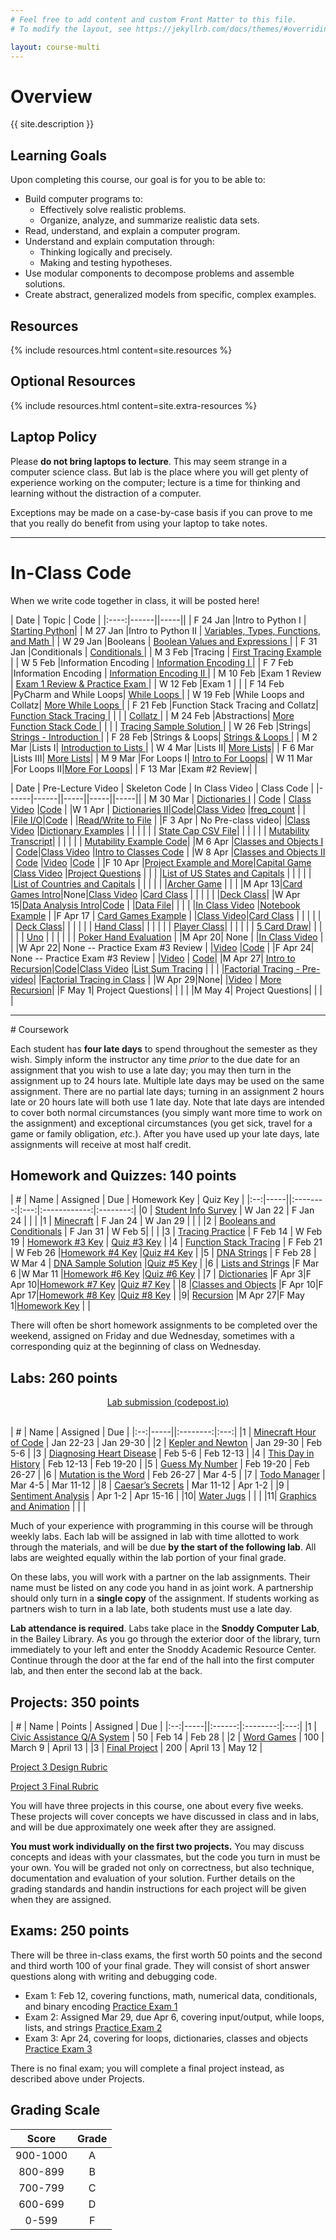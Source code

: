 ```yaml
---
# Feel free to add content and custom Front Matter to this file.
# To modify the layout, see https://jekyllrb.com/docs/themes/#overriding-theme-defaults

layout: course-multi
---
```


# <a name="description">Overview</a>

{{ site.description }}

## <a name="goals">Learning Goals</a>

Upon completing this course, our goal is for you to be able to:

* Build computer programs to:
  * Effectively solve realistic problems.
  * Organize, analyze, and summarize realistic data sets.
* Read, understand, and explain a computer program.
* Understand and explain computation through:
  * Thinking logically and precisely.
  * Making and testing hypotheses.
* Use modular components to decompose problems and assemble solutions.
* Create abstract, generalized models from specific, complex examples.

## <a name="resources">Resources</a>

{% include resources.html content=site.resources %}

## <a name="additional-resources">Optional Resources</a>

{% include resources.html content=site.extra-resources %}

## Laptop Policy

Please **do not bring laptops to lecture**. This may seem strange in a computer science class. But lab is the place where you will get plenty of experience working on the computer; lecture is a time for thinking and learning without the distraction of a computer.

Exceptions may be made on a case-by-case basis if you can prove to me that you really do benefit from using your laptop to take notes.

<hr>

# <a name="inclasscode">In-Class Code</a>

When we write code together in class, it will be posted here!

| Date | Topic | Code |
|:----:|------||-----||
| F 24 Jan |Intro to Python I | [Starting Python](https://notebooks.azure.com/seme/projects/csci-150-spring-2020-in-class)|
| M 27 Jan |Intro to Python II | [Variables, Types, Functions, and Math ](https://notebooks.azure.com/seme/projects/csci-150-spring-2020-in-class)|
| W 29 Jan |Booleans | [Boolean Values and Expressions ](https://notebooks.azure.com/seme/projects/csci-150-spring-2020-in-class)|
| F 31 Jan |Conditionals | [Conditionals ](https://notebooks.azure.com/seme/projects/csci-150-spring-2020-in-class)|
| M 3 Feb |Tracing | [First Tracing Example ](https://drive.google.com/open?id=1CC10qeY5F2shkbnTkNxLdQRskKBvtsl5)|
| W 5 Feb |Information Encoding | [Information Encoding I ](https://notebooks.azure.com/seme/projects/csci-150-spring-2020-in-class)|
| F 7 Feb |Information Encoding | [Information Encoding II ](https://notebooks.azure.com/seme/projects/csci-150-spring-2020-in-class)|
| M 10 Feb |Exam 1 Review | [Exam 1 Review & Practice Exam ](https://notebooks.azure.com/seme/projects/csci-150-spring-2020-in-class)|
| W 12 Feb |Exam 1  | |
| F 14 Feb |PyCharm and While Loops| [While Loops ](https://drive.google.com/open?id=1qf6HY1H8E8nhVX18Trvm_zQJgY4wFt85)|
| W 19 Feb |While Loops and Collatz| [More While Loops ](https://notebooks.azure.com/seme/projects/csci-150-spring-2020-in-class)|
| F 21 Feb |Function Stack Tracing and Collatz| [Function Stack Tracing ](https://drive.google.com/open?id=19OQNKBauoyJ_EVGFE3ap7YoRdsUC4HRj)|
|   | | [Collatz ](https://drive.google.com/open?id=1Qg5n1WBDC5wRE0fav0zqlcjcamCaKPg6)|
| M 24 Feb |Abstractions| [More Function Stack Code ](https://drive.google.com/open?id=14Xx6Qf_iL7BGy_tv8vHRlP4Gbw2w_0W7)|
|   | | [Tracing Sample Solution ](https://drive.google.com/open?id=1P256HmQPve9qau6mGMOC8LngnHDNiWmB)|
| W 26 Feb |Strings| [Strings - Introduction ](https://notebooks.azure.com/seme/projects/csci-150-spring-2020-in-class)|
| F 28 Feb |Strings & Loops| [Strings & Loops ](https://drive.google.com/open?id=1gXiEWT7nOpn2B8FE7rcQ2JYNnLGXaOQb)|
| M 2 Mar |Lists I| [Introduction to Lists ](https://drive.google.com/open?id=1VJY_vriHs-wC6--ltapWVrLtSr38CTzP)|
| W 4 Mar |Lists II| [More Lists](https://drive.google.com/open?id=16GnXdwAsoLfTQRO6NWBnc2HtllMGwU8D)|
| F 6 Mar |Lists III| [More Lists](https://drive.google.com/open?id=1Mu3t5Z0RbZ2iwVukC2TiuUaQei6ox83_)|
| M 9 Mar |For Loops I| [Intro to For Loops](https://drive.google.com/open?id=1W8V4n9-2PxGUhjoAuC_JZoAXjmJg1gDJ)|
| W 11 Mar |For Loops II|[More For Loops](https://drive.google.com/open?id=1MfrCR4ZBVZEtfFfcXtZfhJHuwscWfN7x)|
| F 13 Mar |Exam #2 Review| |


| Date | Pre-Lecture Video | Skeleton Code | In Class Video | Class Code |
|------|------||-----||-----||-----||
| M 30 Mar | [Dictionaries I](https://web.microsoftstream.com/video/07566db6-ff7a-4e65-8cf0-c941f25cff89) | [Code](https://drive.google.com/open?id=1CeQtlj7eINvKIAaC2w2fyG1WQ2LrUzvX) | [Class Video](https://web.microsoftstream.com/video/458212d0-19cf-4637-8362-c312479e6070)  |[Code](https://drive.google.com/open?id=1vooOmowz_6lOb4YV2bDB6a0y_gb7inV7) |
|W 1 Apr | [Dictionaries II](https://web.microsoftstream.com/video/d6cdcc54-7f42-45cb-8f48-9f2eacc20df3)|[Code](https://drive.google.com/open?id=1qpsQDULPnFJiNJevxBt8fWCViIV76_wd)|[Class Video](https://web.microsoftstream.com/video/93379b7b-9f8a-4b46-a65b-db16026edb03)  |[freq_count](https://drive.google.com/open?id=16B9nQq70cVdcJsns5PqOic5lgVbkzEHo) |
| |[File I/O](https://web.microsoftstream.com/video/b70f91bb-58e9-4587-9eda-9402a02d7c62)|[Code](https://drive.google.com/open?id=1SA8xH6EI60Au_qPqO8YrbiD0R2PDSvNX) | |[Read/Write to File](https://drive.google.com/open?id=1vE7ygzkc18JFym9R3q-JiSwgOwYa8ztX) |
|F 3 Apr | No Pre-class video| |[Class Video](https://web.microsoftstream.com/video/9788942a-5022-4a49-8cec-1106769ab2bb) |[Dictionary Examples](https://drive.google.com/open?id=1oWtHx1n4Qq1vlCf47tKQ41l7BfdElMaN) |
| | | | | [State Cap CSV File](https://drive.google.com/open?id=1Mf9FHARrP1YQOBVq5l9JX23qFiOw-mm5)|
| | | | | [Mutability Transcript](https://drive.google.com/open?id=1sD8h-4IhQAdgdfkvNbow-9RxiWZ0qwni)|
| | | | | [Mutability Example Code](https://drive.google.com/open?id=12OlGn52YW5lRRF0IUWFMNQa--cBg_QO3)|
|M 6 Apr |[Classes and Objects I](https://web.microsoftstream.com/video/996e0aec-8414-43d3-a6f4-c562dfc27777) | [Code](https://drive.google.com/open?id=1TatB_BEK-sewxvGMnXmHA9zk0_3Csb_x)|[Class Video](https://web.microsoftstream.com/video/08913c45-1ea6-4d54-822b-aeb71a5d653f) |[Intro to Classes Code](https://drive.google.com/open?id=1FwHGPHrXr3ijMoOSKD3dlm7Vx-trucwf) |
|W 8 Apr |[Classes and Objects II](https://web.microsoftstream.com/video/d82e90d6-21a8-4790-aeda-294bfe300415) | [Code](https://drive.google.com/open?id=1mo2Mx1f1u0igepeUCvfvlShpoDMs6b0T) |[Video](https://web.microsoftstream.com/video/7055c424-b2a0-41b2-bec6-263371c744c5) |[Code](https://drive.google.com/open?id=1cIb7bW1R_sO9II_w4naWQbAQQSMpOJyl) |
|F 10 Apr |[Project Example and More](https://web.microsoftstream.com/video/2bd11c48-f7f5-48d3-877b-2a7b321816d6)|[Capital Game](https://drive.google.com/open?id=1DWhgN-u1tsvQo__xTCoT2rSXek1lX-P5) |[Class Video](https://web.microsoftstream.com/video/5c25d8dc-68c6-4338-ac32-89c1e6becc1b) |[Project Questions](https://drive.google.com/open?id=1r39JDFFxa8ClbWUM3ZaBDDU9fJmoRyIg) |
| | |[List of US States and Capitals](https://drive.google.com/open?id=1fdZvwjx1CepjPQuJyQaORYYrHIFUFeIh) | | |
| | |[List of Countries and Capitals](https://drive.google.com/open?id=1vYi4ffISAdrJJcTYRp3uHh_ai1rkIEVh) | | |
| | |[Archer Game](https://drive.google.com/open?id=1D_Mkq0CDWEYwoiU1co5mo7cg5oZHutXH) | | |
|M Apr 13|[Card Games Intro](https://web.microsoftstream.com/video/366d8889-d523-41c6-a6f8-cc319c5316ad)|None|[Class Video](https://web.microsoftstream.com/video/a7ed79ab-0c7f-4754-9300-473645897458?list=studio) |[Card Class](https://drive.google.com/open?id=1Cws5eNSe3dGpSquwxE8CMoA5OBn6Cw8u) |
| | | | |[Deck Class](https://drive.google.com/open?id=1KOiJXLfjrVk9I9TVL1SnrRmyuS-B0Z-I)|
|W Apr 15|[Data Analysis Intro](https://web.microsoftstream.com/video/b9489e26-35ea-43ee-8bfd-87e59370c6cb?list=studio)|[Code](https://drive.google.com/open?id=10ROVojofIQ63lQsz7kskJaU05i0zCX3n) | |[Data File](https://drive.google.com/open?id=1eHaQ-9P_4HqjeXHau4v_Tfr_PNF7ey-Q)|
| | | |[In Class Video](https://web.microsoftstream.com/video/6754ed03-de2d-4a74-b0cd-2ec606e84ecd) |[Notebook Example](https://notebooks.azure.com/seme/projects/data-analysis-example-using-no) |
|F Apr 17 | [Card Games Example](https://web.microsoftstream.com/video/2f3a5428-0def-4815-8f44-9ffbb5b702bd) | |[Class Video](https://web.microsoftstream.com/video/d002641c-de25-4757-b5c7-c953288ef1bf)|[Card Class](https://drive.google.com/open?id=1HEiHH9oftT6hQaHV5ltXaWUnf7WTH4m4) |
| | | | | [Deck Class](https://drive.google.com/open?id=1HGuvxYUn9byd5ufXbb336KTZxf1uwjhx)|
| | | | | [Hand Class](https://drive.google.com/open?id=1Rt_MT7D9hhiPdnKxzwHRE2oCdXR3hxyZ)|
| | | | | [Player Class](https://drive.google.com/open?id=1f4Qvh2CuuUoKIqB9tt8qLwL1ut0uEWqJ)|
| | | | | [5 Card Draw](https://drive.google.com/open?id=10Vz2Tu7PlaRdRG7qwcMZiP32yUh5sc6o)|
| | | | | [Uno](https://drive.google.com/open?id=1ipEeGZ1dtpZuVPmNBuddtmIui-5SRVfc) |
| | | | | [Poker Hand Evaluation](https://drive.google.com/open?id=1f47fwi6Lecg4BPCRh2QnBzb9bqVzSPJJ) |
|M Apr 20| None | |[In Class Video](https://web.microsoftstream.com/video/3da51dde-2a6a-47a3-82a6-93aceaa90b38) | |
|W Apr 22| None -- Practice Exam #3 Review | |[Video](https://web.microsoftstream.com/video/935509df-d473-4e31-8736-87246b7f0821) |[Code](https://drive.google.com/open?id=1jwl9248KwLfhUn9Vp-_6qozfxiR8apae) |
|F Apr 24| None -- Practice Exam #3 Review | |[Video](https://web.microsoftstream.com/video/e8ef21d1-1c0a-45b9-a9fc-837b69a9de0a?list=studio) | [Code](https://drive.google.com/open?id=1zCCKKT0LLOxyP7kJVXF4OJqqIxiY_pm0)|
|M Apr 27| [Intro to Recursion](https://web.microsoftstream.com/video/9a6f960a-aed7-48b6-9dfa-0ac87ca0d85b)|[Code](https://drive.google.com/open?id=1l-E3YCWFG7keNXmXmuY_u1I_0PFhK-wf)|[Class Video](https://web.microsoftstream.com/video/832c009d-3968-49a9-897e-4252af61cb83) |[List Sum Tracing](https://drive.google.com/open?id=1PdTED_CeuThw36SZaqE4OpxlEjGKxeSD) |
| | |[Factorial Tracing - Pre-video](https://drive.google.com/open?id=1Tezrb8bNvVwpL4uSCZkRXeaZPx6ayNaW)| |[Factorial Tracing in Class](https://drive.google.com/open?id=1rggxFUxOUXsqCihLgBGgk3_EsH9lvs3y) |
|W Apr 29|None| |[Video](https://web.microsoftstream.com/video/46536561-a8f3-47e1-8818-ee46b2344f1d) | [More Recursion](https://drive.google.com/open?id=1DNT2oe7aGqhcgQjq5FKadWC6oVKZMawg)|
|F May 1| Project Questions| | | |
|M May 4| Project Questions| | | |






<hr>
# Coursework

Each student has **four late days** to spend throughout the semester as they wish.
Simply inform the instructor any time *prior* to the due date for an assignment
that you wish to use a late day; you may then turn in the assignment up to 24
hours late. Multiple late days may be used on the same assignment. There are no
partial late days; turning in an assignment 2 hours late or 20 hours late will
both use 1 late day. Note that late days are intended to cover both normal
circumstances (you simply want more time to work on the assignment) and
exceptional circumstances (you get sick, travel for a game or family
obligation, *etc.*). After you have used up your late days, late assignments
will receive at most half credit.

## <a name="hwqz">Homework and Quizzes</a>: 140 points

| #  | Name | Assigned | Due | Homework Key | Quiz Key |
|:--:|-----||:--------:|:---:|:------------:|:--------:|
|0 | [Student Info Survey](https://docs.google.com/forms/d/e/1FAIpQLSdtxgmw2tL6IzzK0qq3Fw2h2FTFmGHoTRs8p6wTfTToUn7pZg/viewform?usp=sf_link) | W Jan 22 | F Jan 24 | | |
|1 | [Minecraft](https://drive.google.com/file/d/18nZWZsUiA9-gDD4uKYs9szXHme7lYRxz/view?usp=sharing) | F Jan 24 | W Jan 29 | | |
|2 | [Booleans and Conditionals](https://drive.google.com/open?id=1xcpgidCkEtsFLoCHBoCcc9I0phqMbG06) | F Jan 31 | W Feb 5| | |
|3 | [Tracing Practice](https://drive.google.com/open?id=1cHAp-xG-oVj1ofTFqBeJlNcm6JEy5Q5g) | F Feb 14 | W Feb 19 | [Homework #3 Key](https://drive.google.com/open?id=19M8MEF0Nyh20yOGtEpzzMSS0933SM8NL) | [Quiz #3 Key](https://drive.google.com/open?id=1VA-BodAwEl5oWZzgyuTiRt0ZikfiaBPS) |
|4 | [Function Stack Tracing](https://drive.google.com/open?id=1beji4QCrMh4LD0OT2D_AuOkiWkLdVMJA) | F Feb 21 | W Feb 26 |[Homework #4 Key](https://drive.google.com/open?id=1zUSpG-GptRNN9OTsT_zpb7m1A-GXYgLd) |[Quiz #4 Key](https://drive.google.com/open?id=1EeGG2vvU8k0t3J7gmqcexOn4E7niZBpH)  |
|5 | [DNA Strings]({{site.baseurl}}/homework/dna-strings.html) | F Feb 28 | W Mar 4 | [DNA Sample Solution](https://notebooks.azure.com/seme/projects/dna-strings-sample-solution)  |[Quiz #5 Key](https://drive.google.com/open?id=1lz4fPKMsq2fxCH0q_L8epH0w9GQ7R0pU)  |
|6 | [Lists and Strings](https://drive.google.com/open?id=1jttIYdUHZqh8ym_bHOUEzIcZNrKUXGCj) |F Mar 6 |W Mar 11 |[Homework #6 Key](https://drive.google.com/open?id=1oWRpGKurAqcrsywu3QjLTs38loTWltoA) |[Quiz #6 Key](https://drive.google.com/open?id=1YAkylFM2MQfjLwBdjIUep5EYy5R-2eYN) |
|7 | [Dictionaries](https://drive.google.com/open?id=1r3BZQ0ZrjvqqLAQhFBraPABWxYuDVVvF) |F Apr 3|F Apr 10|[Homework #7 Key](https://drive.google.com/open?id=1pu-HXeyBk-UFEfaN3PcFC9ehXqvIE4W2) |[Quiz #7 Key](https://drive.google.com/open?id=1GLhHjNQPopsoORn3boX8PA4Yyg9nvONB) |
|8 |[Classes and Objects](https://drive.google.com/open?id=1wZrB9rHS_z9g0gc07X8huNAJJrYz1g75) |F Apr 10|F Apr 17|[Homework #8 Key](https://drive.google.com/open?id=1LsY-CIBliZ_ub3zRrIJpgACEF2YWCcEF) |[Quiz #8 Key](https://drive.google.com/open?id=1BAU4ljVFY6_9gbr5uYzDotOEjs5krL4d) |
|9| [Recursion](https://drive.google.com/open?id=1xCZjnsS_V5AvPF91McMOHWQS8YK5hy4Z) |M Apr 27|F May 1|[Homework Key](https://drive.google.com/open?id=18oAduxBjJhdgyYiznKwif7PwqygWbSgG) | |

There will often be short homework assignments to be completed over the weekend, assigned on Friday and due Wednesday, sometimes with a corresponding quiz at the beginning of class on Wednesday.

## <a name="labs">Labs</a>: 260 points

<div style="text-align: center">
<a class="btn btn-primary" href="https://codepost.io">
  Lab submission (codepost.io)
</a>
</div>
<br/>

| #  | Name | Assigned | Due |
|:--:|-----||:--------:|:---:|
|1 | [Minecraft Hour of Code]({{site.baseurl}}/labs/minecraft.html) | Jan 22-23 | Jan 29-30 |
|2 | [Kepler and Newton](https://notebooks.azure.com/yorgey/projects/kepler-vs-newton) | Jan 29-30 | Feb 5-6 |
|3 | [Diagnosing Heart Disease](https://notebooks.azure.com/goadrich/projects/heart-disease-lab) | Feb 5-6 | Feb 12-13 |
|4 | [This Day in History](https://notebooks.azure.com/yorgey/projects/this-day-in-history-public) | Feb 12-13 | Feb 19-20 |
|5 | [Guess My Number]({{site.baseurl}}/labs/guess.html) | Feb 19-20 | Feb 26-27 |
|6 | [Mutation is the Word]({{site.baseurl}}/labs/doublets.html) | Feb 26-27 | Mar 4-5 |
|7 | [Todo Manager]({{site.baseurl}}/labs/todo-manager.html) | Mar 4-5 | Mar 11-12 |
|8 | [Caesar’s Secrets](https://notebooks.azure.com/goadrich/projects/caesar-s-secrets) | Mar 11-12 | Apr 1-2 |
|9 | [Sentiment Analysis](https://notebooks.azure.com/goadrich/projects/sentiment-analysis) | Apr 1-2 | Apr 15-16 |
|10| [Water Jugs]({{site.baseurl}}/labs/waterjug.html) |  |  |
|11| [Graphics and Animation]({{site.baseurl}}/labs/graphics.html) |  | |


<!-- |9| [Enron’s Secrets]({{site.baseurl}}/labs/needles.html) | Mar 18-19 | Apr 1-2 | -->
<!-- |11| [Water Jugs]({{site.baseurl}}/labs/waterjug.html) | Apr 8-9 | Apr 15-16 | -->
<!-- |12| [Graphics and Animation]({{site.baseurl}}/labs/graphics.html) | Apr 15-16 | Apr 22-23 | -->
<!-- |13| [On Stuckness and Debugging]({{site.baseurl}}/labs/debugging.html) | Apr 22-23 | Apr 29-30 | -->
<!-- |14| Project workshop | Apr 29-30 | | -->

Much of your experience with programming in this course will be through weekly labs. Each lab will be assigned in lab with time allotted to work through the materials, and will be due **by the start of the following lab**. All labs are weighted equally within the lab portion of your final grade.

On these labs, you will work with a partner on the lab assignments. Their name must be listed on any code you hand in as joint work. A partnership should only turn in a **single copy** of the assignment. If students working as partners wish to turn in a lab late, both students must use a late day.

**Lab attendance is required**. Labs take place in the **Snoddy Computer Lab**, in the Bailey Library. As you go through the exterior door of the library, turn immediately to your left and enter the Snoddy Academic Resource Center. Continue through the door at the far end of the hall into the first computer lab, and then enter the second lab at the back.

## <a name="projects">Projects</a>: 350 points

| #  | Name | Points | Assigned | Due |
|:--:|-----||:------:|:--------:|:---:|
|1 | [Civic Assistance Q/A System](https://notebooks.azure.com/goadrich/projects/project-1)  | 50  | Feb 14 | Feb 28 |
|2 | [Word Games]({{site.baseurl}}/projects/project2.html) | 100 | March 9 | April 13 |
|3 | [Final Project]({{site.baseurl}}/projects/final_spring2020.html) | 200 | April 13 | May 12 |

[Project 3 Design Rubric](https://drive.google.com/open?id=13kDzy15b63Ibytd23pBZ_nQqiKLSfxEs)

[Project 3 Final Rubric](https://drive.google.com/open?id=1rASxQnFIQtA9l62bSoRigYzq5Z57_7um)

You will have three projects in this course, one about every five weeks. These projects will cover concepts we have discussed in class and in labs, and will be due approximately one week after they are assigned.

**You must work individually on the first two projects.** You may discuss concepts and ideas with your classmates, but the code you turn in must be your own. You will be graded not only on correctness, but also technique, documentation and evaluation of your solution. Further details on the grading standards and handin instructions for each project will be given when they are assigned.

## <a name="exams">Exams</a>: 250 points

There will be three in-class exams, the first worth 50 points and the second and
third worth 100 of your final grade. They will consist of short answer
questions along with writing and debugging code.

* Exam 1: Feb 12, covering functions, math, numerical data, conditionals, and binary encoding  [Practice Exam 1](https://drive.google.com/open?id=1TucpuX2lwRqQ4d1y3QMO5ad9gm7DqKwt)
* Exam 2: Assigned Mar 29, due Apr 6, covering input/output, while loops, lists, and strings [Practice Exam 2](https://drive.google.com/open?id=199t6fRH6k7h6cuxvzyZUrlSf0IcGgkX4)
* Exam 3: Apr 24, covering for loops, dictionaries, classes and objects [Practice Exam 3](https://drive.google.com/open?id=19x3xRhRSXLz0qEw153hhjdhFL4P5kRbw)

There is no final exam; you will complete a final project instead, as described above under Projects.

## <a name="scale">Grading Scale</a>

| Score  | Grade  |
|:------:|:------:|
| 900-1000  | A   |
| 800-899   | B   |
| 700-799   | C   |
| 600-699   | D   |
| 0-599     | F   |
